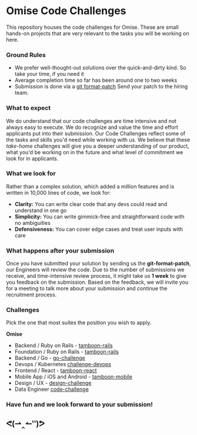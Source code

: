 # Omise Code Challenges

This repository houses the code challenges for Omise. These are
small hands-on projects that are very relevant to the tasks you will be working on here.

### Ground Rules

* We prefer well-thought-out solutions over the quick-and-dirty kind. So take your time,
  if you need it 
* Average completion time so far has been around one to two weeks
* Submission is done via a [git format-patch](https://git-scm.com/docs/git-format-patch)
  Send your patch to the hiring team.

### What to expect

We do understand that our code challenges are time intensive and not always easy to
execute. We do recognize and value the time and effort applicants put into their
submission. Our Code Challenges reflect some of the tasks and skills you'd need while
working with us. We believe that these *take-home* challenges will give you a deeper
understanding of our product, what you'd be working on in the future and what level of
commitment we look for in applicants.

### What we look for

Rather than a complex solution, which added a million features and is written in 10,000
lines of code, we look for:

* **Clarity:** You can write clear code that any devs could read and understand in one go
* **Simplicity:** You can write gimmick-free and straightforward code with no ambiguities
* **Defensiveness:** You can cover edge cases and treat user inputs with care

### What happens after your submission

Once you have submitted your solution by sending us the **git-format-patch**, our
Engineers will review the code. Due to the number of submissions we receive, and
time-intensive review process, it might take us **1 week** to give you feedback on the
submission. Based on the feedback, we will invite you for a meeting to talk more about
your submission and continue the recruitment process.

### Challenges

Pick the one that most suites the position you wish to apply.

**Omise**

* Backend / Ruby on Rails - [tamboon-rails](https://github.com/omise/challenges/tree/challenge-rails)
* Foundation / Ruby on Rails - [tamboon-rails](https://github.com/omise/challenges/tree/challenge-rails)
* Backend / Go - [go-challenge](https://github.com/omise/challenges/tree/challenge-go)
* Devops / Kubernetes [challenge-devops](https://github.com/omise/challenges/tree/challenge-devops)
* Frontend / React - [tamboon-react](https://github.com/omise/challenges/tree/challenge-react)
* Mobile App / iOS and Android - [tamboon-mobile](https://github.com/omise/challenges/tree/challenge-mobile)
* Design / UX - [design-challenge](https://github.com/omise/challenges/blob/challenge-design/design-challenge.pdf)
* Data Engineer [code-challenge](https://github.com/omise/challenges/tree/challenge-data-engineer)

### Have fun and we look forward to your submission!


<h2>
ᕙ(⇀‸↼‶)ᕗ
</h2>

